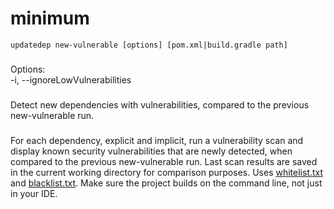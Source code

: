 # minimum

```
updatedep new-vulnerable [options] [pom.xml|build.gradle path]
```

###
Options:\
-i, --ignoreLowVulnerabilities

###
Detect new dependencies with vulnerabilities, compared to the previous new-vulnerable run.

###
For each dependency, explicit and implicit, run a vulnerability scan and display known security vulnerabilities that are newly detected, when compared to the previous new-vulnerable run. Last scan results are saved in the current working directory for comparison purposes. Uses [whitelist.txt](https://github.com/teamextension/updatedep/blob/main/actions/WHITELIST.md) and [blacklist.txt](https://github.com/teamextension/updatedep/blob/main/actions/BLACKLIST.md). Make sure the project builds on the command line, not just in your IDE.
